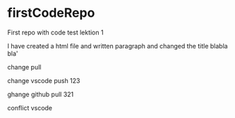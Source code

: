 # firstCodeRepo
First repo with code test lektion 1

I have created a html file and written  paragraph and changed the title blabla bla'

change pull


change vscode push 123

ghange github pull 321

conflict vscode
